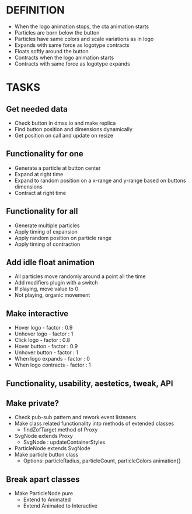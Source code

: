 # DEFINITION
* When the logo animation stops, the cta animation starts
* Particles are born below the button
* Particles have same colors and scale variations as in logo
* Expands with same force as logotype contracts
* Floats softly around the button
* Contracts when the logo animation starts
* Contracts with same force as logotype expands

# TASKS
## Get needed data
* Check button in dmss.io and make replica 
* Find button position and dimensions dynamically
* Get position on call and update on resize

## Functionality for one
* Generate a particle at button center
* Expand at right time
* Expand to random position on a x-range and y-range based on buttons dimensions
* Contract at right time

## Functionality for all
* Generate multiple particles
* Apply timing of expansion
* Apply random position on particle range
* Apply timing of contraction

## Add idle float animation
* All particles move randomly around a point all the time
* Add modifiers plugin with a switch
* If playing, move value to 0
* Not playing, organic movement

## Make interactive
* Hover logo - factor : 0.9
* Unhover logo - factor : 1
* Click logo - factor : 0.8
* Hover button - factor : 0.9
* Unhover button - factor : 1
* When logo expands - factor : 0
* When logo contracts - factor : 1

## Functionality, usability, aestetics, tweak, API

## Make private?


* Check pub-sub pattern and rework event listeners
* Make class related functionality into methods of extended classes
  * findZofTarget method of Proxy
* SvgNode extends Proxy
  * SvgNode : updateContainerStyles
* ParticleNode extends SvgNode
* Make particle button class
  * Options: particleRadius, particleCount, particleColors animation{}

## Break apart classes
* Make ParticleNode pure
  * Extend to Animated
  * Extend Animated to Interactive